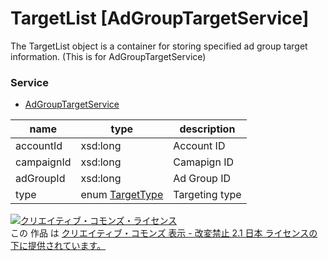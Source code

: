 # TargetList [AdGroupTargetService]
The TargetList object is a container for storing specified ad group target information. (This is for AdGroupTargetService)
### Service
+ [AdGroupTargetService](../services/AdGroupTargetService.md)

| name | type | description | 
|---|---|---|
| accountId| xsd:long| Account ID |
| campaignId| xsd:long| Camapign ID |
| adGroupId| xsd:long| Ad Group ID |
| type| enum <a href="./TargetType.md">TargetType</a>| Targeting type| 
<a rel="license" href="http://creativecommons.org/licenses/by-nd/2.1/jp/"><img alt="クリエイティブ・コモンズ・ライセンス" style="border-width:0" src="https://i.creativecommons.org/l/by-nd/2.1/jp/88x31.png" /></a><br />この 作品 は <a rel="license" href="http://creativecommons.org/licenses/by-nd/2.1/jp/">クリエイティブ・コモンズ 表示 - 改変禁止 2.1 日本 ライセンスの下に提供されています。</a>
